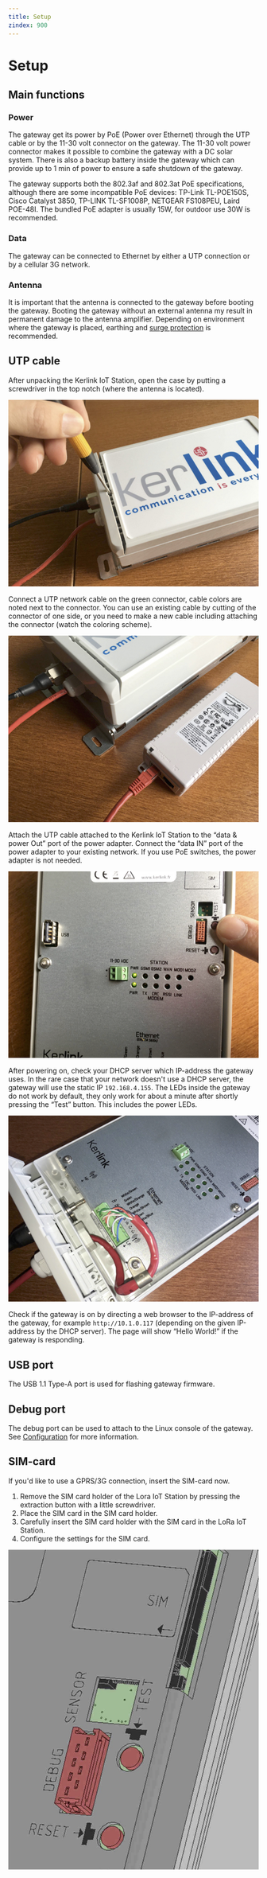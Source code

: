 ```yaml
---
title: Setup
zindex: 900
---
```


# Setup

## Main functions

### Power

The gateway get its power by PoE (Power over Ethernet) through the UTP cable or by the 11-30 volt connector on the gateway. The 11-30 volt power connector makes it possible to combine the gateway with a DC solar system. There is also a backup battery inside the gateway which can provide up to 1 min of power to ensure a safe shutdown of the gateway.

The gateway supports both the 802.3af and 802.3at PoE specifications, although there are some incompatible PoE devices: TP-Link TL-POE150S, Cisco Catalyst 3850, TP-LINK TL-SF1008P, NETGEAR FS108PEU, Laird POE-48I. The bundled PoE adapter is usually 15W, for outdoor use 30W is recommended.

### Data

The gateway can be connected to Ethernet by either a UTP connection or by a cellular 3G network.

### Antenna

It is important that the antenna is connected to the gateway before booting the gateway. Booting the gateway without an external antenna my result in permanent damage to the antenna amplifier. Depending on environment where the gateway is placed, earthing and [surge protection](https://www.thethingsnetwork.org/wiki/Hardware/Gateways/Lightning-Protection) is recommended.

## UTP cable

After unpacking the Kerlink IoT Station, open the case by putting a screwdriver in the top notch (where the antenna is located).

![Open the case](utp-1.jpg)

Connect a UTP network cable on the green connector, cable colors are noted next to the connector. You can use an existing cable by cutting of the connector of one side, or you need to make a new cable including attaching the connector (watch the coloring scheme).

![Attach the UTP cable](utp-2.jpg)

Attach the UTP cable attached to the Kerlink IoT Station to the “data & power Out” port of the power adapter. Connect the “data IN” port of the power adapter to your existing network. If you use PoE switches, the power adapter is not needed.

![Test button](utp-3.jpg)

After powering on, check your DHCP server which IP-address the gateway uses. In the rare case that your network doesn't use a DHCP server, the gateway will use the static IP `192.168.4.155`. The LEDs inside the gateway do not work by default, they only work for about a minute after shortly pressing the “Test” button. This includes the power LEDs.

![Cables](utp-4.jpg)

Check if the gateway is on by directing a web browser to the IP-address of the gateway, for example `http://10.1.0.117` (depending on the 
given IP-address by the DHCP server). The page will show “Hello World!” if the gateway is responding.

## USB port

The USB 1.1 Type-A port is used for flashing gateway firmware.

## Debug port

The debug port can be used to attach to the Linux console of the gateway. See [Configuration](config.md) for more information.

## SIM-card

If you'd like to use a GPRS/3G connection, insert the SIM-card now.

1. Remove the SIM card holder of the Lora IoT Station by pressing the extraction button with a little screwdriver.
2. Place the SIM card in the SIM card holder.
3. Carefully insert the SIM card holder with the SIM card in the LoRa IoT Station.
4. Configure the settings for the SIM card.

![SIM card holder](sim.png)
